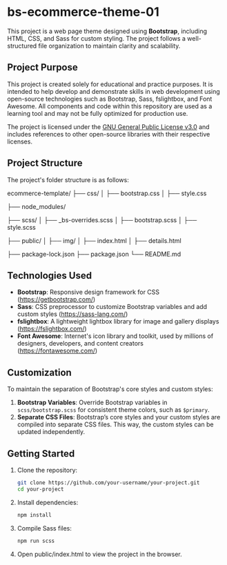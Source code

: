 # bs-ecommerce-theme-01

This project is a web page theme designed using **Bootstrap**, including HTML, CSS, and Sass for custom styling. The project follows a well-structured file organization to maintain clarity and scalability.

## Project Purpose

This project is created solely for educational and practice purposes. It is intended to help develop and demonstrate skills in web development using open-source technologies such as Bootstrap, Sass, fslightbox, and Font Awesome. All components and code within this repository are used as a learning tool and may not be fully optimized for production use.

The project is licensed under the [GNU General Public License v3.0](LICENSE.txt) and includes references to other open-source libraries with their respective licenses.

## Project Structure

The project's folder structure is as follows:

ecommerce-template/
├── css/
│ ├── bootstrap.css
│ ├── style.css

├── node_modules/

├── scss/
│ ├── \_bs-overrides.scss
│ ├── bootstrap.scss
│ ├── style.scss

├── public/
│ ├── img/
│ ├── index.html
│ ├── details.html

├── package-lock.json
├── package.json
└── README.md

## Technologies Used

- **Bootstrap**: Responsive design framework for CSS (https://getbootstrap.com/)
- **Sass**: CSS preprocessor to customize Bootstrap variables and add custom styles (https://sass-lang.com/)
- **fslightbox**: A lightweight lightbox library for image and gallery displays (https://fslightbox.com/)
- **Font Awesome**: Internet's icon library and toolkit, used by millions of designers, developers, and content creators (https://fontawesome.com/)

## Customization

To maintain the separation of Bootstrap's core styles and custom styles:

1. **Bootstrap Variables**: Override Bootstrap variables in `scss/bootstrap.scss` for consistent theme colors, such as `$primary`.
2. **Separate CSS Files**: Bootstrap’s core styles and your custom styles are compiled into separate CSS files. This way, the custom styles can be updated independently.

## Getting Started

1. Clone the repository:
   ```bash
   git clone https://github.com/your-username/your-project.git
   cd your-project
   ```
2. Install dependencies:
   ```bash
   npm install
   ```
3. Compile Sass files:
   ```bash
   npm run scss
   ```
4. Open public/index.html to view the project in the browser.
